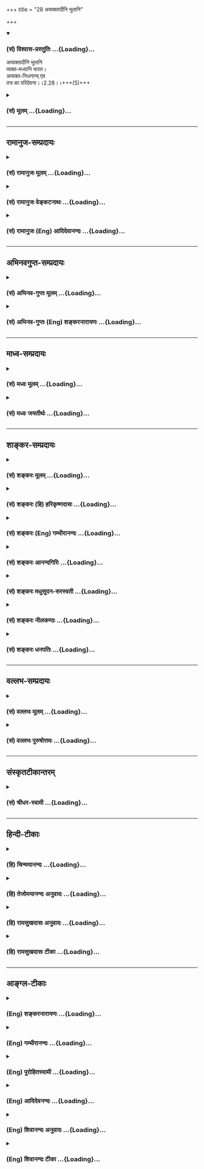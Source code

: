 +++
title = "28 अव्यक्तादीनि भूतानि"

+++
<div class="js_include" newlevelforh1="3" title="(सं) विश्वास-प्रस्तुतिः" unfilled url="/purANam_vaiShNavam/mahAbhAratam/06-bhIShma-parva/03-bhagavad-gItA-parva/saMskRtam/vishvAsa-prastutiH/02_sAnkhya-yogaH_sarva-/28_avyaktAdIni_bhUtA.md">
<details open><summary><h3>(सं) विश्वास-प्रस्तुतिः ...{Loading}...</h3></summary>

अव्यक्तादीनि भूतानि  
व्यक्त-मध्यानि भारत।  
अव्यक्त-निधनान्य् एव  
तत्र का परिदेवना।।2.28।।+++(5)+++
</details>
</div>
<div class="js_include collapsed" newlevelforh1="3" title="(सं) मूलम्" unfilled url="/purANam_vaiShNavam/mahAbhAratam/06-bhIShma-parva/03-bhagavad-gItA-parva/saMskRtam/mUlam/02_sAnkhya-yogaH_sarva-/28_avyaktAdIni_bhUtA.md">
<details><summary><h3>(सं) मूलम् ...{Loading}...</h3></summary>

अव्यक्तादीनि भूतानि व्यक्तमध्यानि भारत।  
अव्यक्तनिधनान्येव तत्र का परिदेवना।।2.28।।
</details>
</div>


_________________
## रामानुज-सम्प्रदायः
<div class="js_include collapsed" newlevelforh1="3" title="(सं) रामानुजः मूलम्" unfilled url="/purANam_vaiShNavam/mahAbhAratam/06-bhIShma-parva/03-bhagavad-gItA-parva/saMskRtam/rAmAnujaH/mUlam/02_sAnkhya-yogaH_sarva-/28_avyaktAdIni_bhUtA.md">
<details><summary><h3>(सं) रामानुजः मूलम् ...{Loading}...</h3></summary>

।।2.28।। मनुष्यादि भूतानि सन्ति एव द्रव्याणि अनुपलब्धपूर्वावस्थानि
उपलब्धमनुष्यत्वादिमध्यमावस्थानि अनुपलब्धोत्तरावस्थानि स्वेषु स्वभावेषु
वर्तन्ते इति न तत्र **परिदेवना**निमित्तिम् अस्ति।  
एवं शरीरात्मवादे अपि नास्ति शोकनिमित्तम् इति उक्त्वा शरीरातिरिक्त
आश्चर्यस्वरूप आत्मनि द्रष्टा वक्ता श्रोता श्रवणायत्तात्मनिश्चयः च दुर्लभ
इत्याह  

</details>
</div>
<div class="js_include collapsed" newlevelforh1="3" title="(सं) रामानुजः वेङ्कटनाथः" unfilled url="/purANam_vaiShNavam/mahAbhAratam/06-bhIShma-parva/03-bhagavad-gItA-parva/saMskRtam/rAmAnujaH/venkaTanAthaH/02_sAnkhya-yogaH_sarva-/28_avyaktAdIni_bhUtA.md">
<details><summary><h3>(सं) रामानुजः वेङ्कटनाथः ...{Loading}...</h3></summary>

  
  
।।2.28।। एवमपरिहार्यत्वेनाशोचनीयत्वमुक्तम् अथ तत्तद्वस्तूनां
प्रतिनियतस्वभावत्वेन पूर्वोत्तरावस्थायां सुखरूपत्वदुःखरूपत्वयोः
अन्यतरविवेकानर्हानुपलभ्यदशापत्त्या चाशोचनीयत्वमुच्यते अव्यक्तादीनीति।
भूतशब्दस्यात्र देहपरत्वार्थमुक्तम् मनुष्यादीति। अव्यक्तव्यक्तादिशब्दानां
प्रकृत्यवस्थाविशेषादिपरत्वभ्रमव्युदासाय
यादवप्रकाशोक्तसद्ब्रह्मादिपरत्वस्य च प्रकृतानुपयोगज्ञापनायोक्तम्
अनुपलब्धेत्यादि। अदर्शनादिहायातः पुनश्चादर्शनं गतः। नासौ तव न तस्य त्वं
वृथा किमनुशोचसि म.भा.11।2।13 इति ह्यन्यत्राप्युच्यते। स्वेषु स्वभावेषु
वर्तन्त इति। अयमभिप्रायः न तावदेषां द्रव्याणां मनुष्यत्वादिव्यक्तावस्था
स्वभावः संहतिविशेषादिसाध्यत्वात्। नाप्यव्यक्तपूर्वोत्तरावस्था तस्या अपि
विभागादिसाध्यत्वात्। अतः सामान्यतः परिणामित्वमात्रं स्वभावः। ततश्च यथा
परिणामिनो द्रव्यस्याव्यक्तपूर्वावस्था व्यक्तमध्यावस्था च न शोकनिमित्तम्
एवमुत्तरावस्थाऽपि। एवकारोऽत्रावर्जनीयत्वपरः स्वभावप्राप्तिपरो वा।
यद्यव्यक्तावस्थैव स्वभाव इति मनुषे तदा
स्वभावपरित्यागलक्षणमनुष्यत्वाद्यवस्थैव शोचनीया। यदि
पुनर्मनुष्यत्वावस्थैव स्वभावः प्रतिबन्धकवशादव्यक्तावस्थेति मन्वीथाः तदा
प्रतिबन्धकस्यावर्जनीयत्वादागन्तुकस्य तस्य कदाचिदपगमे
पुनर्मनुष्यत्वादिसिद्धेश्च अवर्जनीयत्वान्न कथञ्चिदपि  
  
शोचनीयम्। यदि तु स्वभाव एव वस्तूनां सामान्यतः शोकनिमित्तम् तर्हि
प्रतिनियतविचित्रस्वभावानन्तवस्तुसन्तते जगति सर्वस्य सर्वथा दुःखजलनिधावेव
मज्जनमिति नेदानीं विशेषतः शोकनिमित्तमस्ति। अथौपाधिकस्यापि
सुखहेतोर्वियोगाच्छोकः तदा दुःखहेतूनां शत्रुप्रभृतीनां भैक्षचर्यादेश्च
परमार्थतः शोकनिमित्तत्वम् न तु सुखहेतोः शत्रुनिरसनस्य
सार्वभौमत्वादेर्वा। अथ सुखहेतोः स्वशरीरादेर्नाशात् बिभेषि तर्हि
महाबाहुना भारतेन त्वया जिघांसूनां सन्निधौ यथाशक्ति व्यापारेण
शरीरादिरक्षणं कार्यम्। यदि च बन्धुवधादिनिमित्तलोकापवादादेर्भीतिः तदा
समर्थस्य ते बन्धुसंरक्षणाद्यभावनिमित्तो महीयानपवादः स्यात्
भीरुत्वादिनिमित्ता मरणातिरिक्ता चाकीर्तिः स्यात् न चायं दुस्त्यजः
शीतातपादिसांस्पर्शिकदुःखवच्छोकः किन्त्वविचारितरमणीयाभिमानमूलतया
तन्निवृत्त्या परिहार्यः अत एव देहात्ममोहमहाग्रहगृहीतस्त्वं
लोकायतसमयरहस्यतत्त्वविचारेणापि न कथञ्चिदपि शोचितुमर्हसीति परिदेवना
किन्निमित्तेत्यर्थः। तदिदमुक्तं न तत्र परिदेवनानिमित्तमस्ति इति।  
  
  
  

</details>
</div>
<div class="js_include collapsed" newlevelforh1="3" title="(सं) रामानुजः (Eng) आदिदेवानन्दः" unfilled url="/purANam_vaiShNavam/mahAbhAratam/06-bhIShma-parva/03-bhagavad-gItA-parva/saMskRtam/rAmAnujaH/english/AdidevAnandaH/02_sAnkhya-yogaH_sarva-/28_avyaktAdIni_bhUtA.md">
<details><summary><h3>(सं) रामानुजः (Eng) आदिदेवानन्दः ...{Loading}...</h3></summary>

2.28 Human beings etc., (i.e., bodies) exist as entities; their previous
stages are unknown, their middle stages in the form of man etc., are
known, and their (final) and future stages are unknown. As they thus
exist in their own natural stages, there is no cause for grief. After
thus saying that there is no cause for grief even according to the view
which identifies the body with the self, Sri Krsna proceeds to say that
it is hard to find one who can be said to have truly perceived the Atman
or spoken about It or heard about It or gained a true conception of It
by hearing. For the Atman, which is actually different from the body, is
of a wonderful nature.

</details>
</div>


_________________
## अभिनवगुप्त-सम्प्रदायः
<div class="js_include collapsed" newlevelforh1="3" title="(सं) अभिनव-गुप्तः मूलम्" unfilled url="/purANam_vaiShNavam/mahAbhAratam/06-bhIShma-parva/03-bhagavad-gItA-parva/saMskRtam/abhinava-guptaH/mUlam/02_sAnkhya-yogaH_sarva-/28_avyaktAdIni_bhUtA.md">
<details><summary><h3>(सं) अभिनव-गुप्तः मूलम् ...{Loading}...</h3></summary>

।।2.29।। अपि च  
अव्यक्तादीनीति। नित्यः सन्तु अनित्या वा यस्तावदस्य शोचकस्तं प्रत्येष
आदावव्यक्तः अन्ते चाव्यक्तः। मध्ये तस्य व्यक्तता विकारः +++(N omit विकारः)+++
इति। प्रत्युत विकारे शोचनीयं +++(N शोचनीयस्वभावे)+++ न स्वभावे। किं च यत् +++(N
omits यत्)+++ तन्मूलकारणं किञ्चिदभिमतं तदेव यथाक्रमं +++(S तथाक्रमविचित्र)+++
विचित्रस्वभावतया स्वात्ममध्ये
दर्शिततत्तदनन्तसृष्टिस्थितिसंहृतिवैचित्र्यं +++(S सृष्टिप्रतिसंहृति)+++
नित्यमेव। तथास्वभावेऽपि कास्य +++(S स्वभावमिति कास्य)+++ शोच्यता।  

</details>
</div>
<div class="js_include collapsed" newlevelforh1="3" title="(सं) अभिनव-गुप्तः (Eng) शङ्करनारायणः" unfilled url="/purANam_vaiShNavam/mahAbhAratam/06-bhIShma-parva/03-bhagavad-gItA-parva/saMskRtam/abhinava-guptaH/english/shankaranArAyaNaH/02_sAnkhya-yogaH_sarva-/28_avyaktAdIni_bhUtA.md">
<details><summary><h3>(सं) अभिनव-गुप्तः (Eng) शङ्करनारायणः ...{Loading}...</h3></summary>

2.28 Avyaktadini etc. Whether beings are permanent or impermanent, this
much is certain : The person, who laments over a given object - as far
as that person is concerned, that object is at the beginning unmanifest
and at the end also it is unmanifest. Its manifestation in between is
therefore a deviation from its natural state, Rather, there may be need
to lament over the deviation from natural state and nor over the natural
state \[itself\]. Further, whatever has been approved as its root cause,
that itself permanently exhibits, within itself, a variety of different
and endless creation, sustenance and absorption as its own manifold
nature, in a set pattern. Hence what is the necessity for lamenting over
the same nature of this (its effect) ; And enowed with the above
mentioned nature-

</details>
</div>


_________________
## माध्व-सम्प्रदायः
<div class="js_include collapsed" newlevelforh1="3" title="(सं) मध्वः मूलम्" unfilled url="/purANam_vaiShNavam/mahAbhAratam/06-bhIShma-parva/03-bhagavad-gItA-parva/saMskRtam/madhvaH/mUlam/02_sAnkhya-yogaH_sarva-/28_avyaktAdIni_bhUtA.md">
<details><summary><h3>(सं) मध्वः मूलम् ...{Loading}...</h3></summary>

।।2.28।। तदेव स्पष्टयति अव्यक्तादीनीति।  

</details>
</div>
<div class="js_include collapsed" newlevelforh1="3" title="(सं) मध्वः जयतीर्थः" unfilled url="/purANam_vaiShNavam/mahAbhAratam/06-bhIShma-parva/03-bhagavad-gItA-parva/saMskRtam/madhvaH/jayatIrthaH/02_sAnkhya-yogaH_sarva-/28_avyaktAdIni_bhUtA.md">
<details><summary><h3>(सं) मध्वः जयतीर्थः ...{Loading}...</h3></summary>

।।2.28।। स्पष्टनं न जन्ममरणस्वरूपनिरूपणेन।  

</details>
</div>


_________________
## शाङ्कर-सम्प्रदायः
<div class="js_include collapsed" newlevelforh1="3" title="(सं) शङ्करः मूलम्" unfilled url="/purANam_vaiShNavam/mahAbhAratam/06-bhIShma-parva/03-bhagavad-gItA-parva/saMskRtam/shankaraH/mUlam/02_sAnkhya-yogaH_sarva-/28_avyaktAdIni_bhUtA.md">
<details><summary><h3>(सं) शङ्करः मूलम् ...{Loading}...</h3></summary>

।।2.28।।  
  
अव्यक्तादीनि अव्यक्तम् अदर्शनम् अनुपलब्धिः आदिः येषां भूतानां
पुत्रमित्रादिकार्यकरणसंघातात्मकानां तानि अव्यक्तादीनि भूतानि
प्रागुत्पत्तेः उत्पन्नानि च प्राङ्मरणात् व्यक्तमध्यानि।
अव्यक्तनिधनान्येव पुनः अव्यक्तम् अदर्शनं निधनं मरणं येषां तानि
अव्यक्तनिधनानि। मरणादूर्ध्वमप्यव्यक्ततामेव प्रतिपद्यन्ते इत्यर्थः। तथा
चोक्तम्  
  
अदर्शनादापतितः पुनश्चादर्शनं गतः। नासौ तव न तस्य त्वं वृथा का परिदेवना
इति। तत्र का परिदेवना को वा प्रलापः अदृष्टदृष्टप्रनष्टभ्रान्तिभूतेषु
भूतेष्वित्यर्थः।।  
दुर्विज्ञेयोऽयं प्रकृत आत्मा किं त्वामेवैकमुपालभे साधारणे
भ्रान्तिनिमित्ते। कथं दुर्विज्ञेयोऽयमात्मा इत्यत आह  
  

</details>
</div>
<div class="js_include collapsed" newlevelforh1="3" title="(सं) शङ्करः (हि) हरिकृष्णदासः" unfilled url="/purANam_vaiShNavam/mahAbhAratam/06-bhIShma-parva/03-bhagavad-gItA-parva/saMskRtam/shankaraH/hindI/harikRShNadAsaH/02_sAnkhya-yogaH_sarva-/28_avyaktAdIni_bhUtA.md">
<details><summary><h3>(सं) शङ्करः (हि) हरिकृष्णदासः ...{Loading}...</h3></summary>

।।2.28।। कार्यकरणके संघातरूप ही प्राणियोंको माने तो उनके उद्देश्यसे भी
शोक करना उचित नहीं है क्योंकि  
  
अव्यक्त यानी न दीखना उपलब्ध न होना ही जिनकी आदि है ऐसे ये कार्यकरणके
संघातरूप पुत्र मित्र आदि समस्त भूत अव्यक्तादि हैं अर्थात् जन्मसे पहले ये
सब अदृश्य थे।  
उत्पन्न होकर मरणसे पहलेपहल बीचमें व्यक्त हैं दृश्य हैं। और पुनः
अव्यक्तनिधन हैं अदृश्य होना ही जिनका निधन यानी मरण है उनको अव्यक्तनिधन
कहते हैं अभिप्राय यह कि मरनेके बाद भी ये सब अदृश्य हो ही जाते हैं।  
ऐसे ही कहा भी है कि यह भूतसंघात अदर्शनसे आया और पुनः अदृश्य हो गया। न वह
तेरा है और न तू उसका है व्यर्थ ही शोक किस लिये  
सुतरां इनके विषयमें अर्थात् बिना हुए ही दीखने और नष्ट होनेवाले
भ्रान्तिरूप भूतोंके विषयमें चिन्ता ही क्या है रोनापीटना भी किस लिये
है।  
  
  
  

</details>
</div>
<div class="js_include collapsed" newlevelforh1="3" title="(सं) शङ्करः (Eng) गम्भीरानन्दः" unfilled url="/purANam_vaiShNavam/mahAbhAratam/06-bhIShma-parva/03-bhagavad-gItA-parva/saMskRtam/shankaraH/english/gambhIrAnandaH/02_sAnkhya-yogaH_sarva-/28_avyaktAdIni_bhUtA.md">
<details><summary><h3>(सं) शङ्करः (Eng) गम्भीरानन्दः ...{Loading}...</h3></summary>

2.28 It is not reasonable to grieve even for beings which are
constituted by bodies and organs, since 'all beings remain unmanifest'
etc. (Bharata, O descendant of Bharata;) bhutani, all beings,
avyaktaduni, remain unmainfest in the beginning. Those beings, viz sons,
friends, and others, constituted by bodies and organs, \[Another reading
is karya-karana-sanghata, aggregates formed by material elements acting
as causes and effects.-Tr.\] who before their origination have
unmanifestedness (avyakta), invisibility, nonperception, as their
beginning (adi) are avyaktaadini. Ca, and; after origination, before
death, they become vyakta-madhyani, manifest in the middle. Again, they
eva, certainly; become avyakta-nidhanani, unmanifest after death. Those
which have unmanifestness (avyakta), invisibility, as their death
(nidhana) are avyakta-nidhanani. The idea is that even after death they
verily attain unmanifestedness. Accordingly has it been said: 'They
emerged from invisibility, and have gone back to invisibility. They are
not yours, nor are you theirs. What is this fruitless lamentation!'
(Mbh. St. 2.13). Ka, what; paridevana, lamentation, or what prattle, can
there be; tatra, with regard to them, i.e. with regard to beings which
are objects of delusion, which are invisible, (become) visible, (and
then) get destroyed!

</details>
</div>
<div class="js_include collapsed" newlevelforh1="3" title="(सं) शङ्करः आनन्दगिरिः" unfilled url="/purANam_vaiShNavam/mahAbhAratam/06-bhIShma-parva/03-bhagavad-gItA-parva/saMskRtam/shankaraH/AnandagiriH/02_sAnkhya-yogaH_sarva-/28_avyaktAdIni_bhUtA.md">
<details><summary><h3>(सं) शङ्करः आनन्दगिरिः ...{Loading}...</h3></summary>

।।2.28।। आत्मानमुद्दिश्यानुशोकस्य कर्तुमयोग्यत्वेऽपि भूतसंघातात्मकानि
भूतान्युद्दिश्य तस्य कर्तव्यत्वमाशङ्क्याह **कार्येति।**
समनन्तरश्लोकस्तत्र हेतुरित्याह **यत इति।** चाक्षुषदर्शनमात्रवृत्तिं
व्यावर्तयति **अनुपलब्धिरिति।** नहि यथोक्तसंघातरूपाणि भूतानि
पूर्वमुत्पत्तेरुपलभ्यन्ते तेन तानि तथा व्यपदेशभाञ्जि भवन्तीत्यर्थः। किं
तन्मध्यं यदेषां व्यक्तमिष्यते तदाह **उत्पन्नानीति।** उत्पत्तेरूर्ध्वं
मरणाच्च पूर्वं व्यावहारिकं सत्त्वं मध्यमेषां व्यक्तमिति तथोच्यते
जन्मानुसारित्वं विलयस्य युक्तमिति मत्वा तात्पर्यार्थमाह **मरणादिति।**
उक्तेऽर्थे पौराणिकसंमतिमाह **तथाचेति।** तत्रेत्यस्यार्थमाह
**अदृष्टेति।** पूर्वमदृष्टानि सन्ति पुनर्दृष्टानि तान्येव पुनर्नष्टानि
तदेवं भ्रान्तिविषयतया घटिकायन्त्रवच्चक्रीभूतेषु शोकनिमित्तस्य प्रलापस्य
नावकाशोऽस्तीत्यर्थः।  

</details>
</div>
<div class="js_include collapsed" newlevelforh1="3" title="(सं) शङ्करः मधुसूदन-सरस्वती" unfilled url="/purANam_vaiShNavam/mahAbhAratam/06-bhIShma-parva/03-bhagavad-gItA-parva/saMskRtam/shankaraH/madhusUdana-sarasvatI/02_sAnkhya-yogaH_sarva-/28_avyaktAdIni_bhUtA.md">
<details><summary><h3>(सं) शङ्करः मधुसूदन-सरस्वती ...{Loading}...</h3></summary>

।।2.28।। तदेवं सर्वप्रकारेणात्मनोऽशोच्यत्वमुपपादितम्।
अथेदानीमात्मनोऽशोच्यत्वेऽपि भूतसङ्घातात्मकानि शरीराण्युद्दिश्य
शोचामीत्यर्जुनाशङ्कामपनुदति भगवान्आदौ जन्मनः प्राक्
अव्यक्तान्यनुपलब्धानि पृथिव्यादिभूतमयानि शरीराणि मध्ये  
  
जन्मानन्तरं मरणात्प्राक् व्यक्तान्युपलब्धानि सन्ति निधने
पुनरव्यक्तान्येव भवन्ति यथा स्वप्नेन्द्रजालादौ प्रतिभासमात्रजीवनानि
शुक्तिरूप्यादिवन्नतु ज्ञानात्प्रागूर्ध्वं वा स्थितानि
दृष्टिसृष्ट्यभ्युपगमात्। तथाचआदावन्ते च यन्नास्ति वर्तमानेऽपि तत्तथा इति
न्यायेन मध्येऽपि न सन्त्येवैतानिनासतो विद्यते भावः इति प्रागुक्तेश्च।
एवंसति तत्र तेषु मिथ्याभूतेष्वत्यन्ततुच्छेषु भूतेषु का परिदेवना को वा
दुःखप्रलापः। न कोऽप्युचित इत्यर्थः। नहि स्वप्ने विविधान्बन्धूनुपलभ्य
प्रतिबुद्धस्तद्विच्छेदेन शोचति पृथग्जनोऽपि। एतदेवोक्तं
पुराणेअदर्शनादापतितः पुनश्चादर्शनं गतः। भूतसङ्ध इति शेषः। तथाच
शरीराण्युद्दिश्य शोको नोचित इति भावः। आकाशादिमहाभूताभिप्रायेण वा श्लोको
योज्यः। अव्यक्तमव्याकृतमविद्योपहितचैतन्यमादिः प्रागवस्था येषां तानि तथा
व्यक्तं नामरूपाभ्यामेवाविद्यकाभ्यां प्रकटीभूतं नतु स्वेन परमार्थसदात्मना
मध्यस्थित्यवस्था येषां तादृशानि भूतान्याकाशादीन्यव्यक्तनिधनान्येव
अव्यक्ते स्वकारणे मृदीव घटादीनां निधनं प्रलयो येषां तेषु भूतेषु का
परिदेवनेति पूर्ववत्। तथाच श्रुतिःतद्धेदं
तर्ह्यव्याकृतमासीत्तन्नामरूपाभ्यामेव व्याक्रियत इत्यादिरव्यक्तोपादानतां
सर्वस्य प्रपञ्चस्य दर्शयति। लयस्थानत्वं तु तस्यार्थसिद्धम्। कारण एव
कार्यलयस्य दर्शनाद्ग्रन्थान्तरे तु विस्तरः। तथा चाज्ञानकल्पितत्वेन  
  
तुच्छान्याकाशादिभूतान्यप्युद्दिश्य शोको नोचितश्चेत्तत्कार्याण्युद्दिश्य
नोचित इति किमु वक्तव्यमिति भावः। अथवा सर्वदा  
  
तेषामव्यक्तरूपेण विद्यमानत्वाद्विच्छेदाभावेन तन्निमित्तः प्रलापो नोचित
इत्यर्थः। भारतेत्यनेन संबोधयन् शुद्धवंशोद्भवत्वेन  
  
शास्त्रीयमर्थं प्रतिपत्तुमर्होऽसि किमिति न प्रतिपद्यस इति सूचयति।  

</details>
</div>
<div class="js_include collapsed" newlevelforh1="3" title="(सं) शङ्करः नीलकण्ठः" unfilled url="/purANam_vaiShNavam/mahAbhAratam/06-bhIShma-parva/03-bhagavad-gItA-parva/saMskRtam/shankaraH/nIlakaNThaH/02_sAnkhya-yogaH_sarva-/28_avyaktAdIni_bhUtA.md">
<details><summary><h3>(सं) शङ्करः नीलकण्ठः ...{Loading}...</h3></summary>

।।2.28।। अस्त्वात्मनोऽशोच्यत्वं तथापि इष्टदेहविनाशजः शोको
भवत्येवेत्याशङ्क्य सकारणस्य देहादेर्मिथ्यात्वं साधयति
**अव्यक्तादीनीति।** भूतानि वियदादीनि तद्विकारभूतानि जरायुजादीनि च। न
व्यक्तमव्यक्तमज्ञानं आदिर्येषां तथाविधानि। व्यक्तः स्पष्टः मध्यः
उत्पत्तिमारभ्य मरणात्प्रागवस्था येषाम्। अव्यक्ते एव निधनं लयो येषामिति।
अयमर्थः रज्जूरगादिकारणमज्ञानं न रज्जुवत् उरगवद्वा व्यक्तमस्ति।
परीक्ष्यमाणं च न दृष्टिपथमवतरति। अतस्तदव्यक्तम्। तत उत्पन्नः
सर्पस्तत्रैव लीयते न रज्ज्वाम्। एवं आत्मनि कल्पितानां भूतानां
आदिरन्तश्चाव्यक्तमेव। तेनआदावन्ते च यन्नास्ति वर्तमानेऽपि तत्तथा इति
न्यायेन मध्ये भासमानान्यपि तानि रज्जुरगवत् असन्त्येव। एवंविधे तत्र
तस्मिन्विषये का परिदेवना को वा विलापः। नहि मरुमरीचिकाह्रदो नष्ट इति
कश्चित्तत्त्ववित् विलपति। अतएव भूतानां रज्जूरगादीनामिव प्रतीतिसमकालिकीं
सृष्टिमभिप्रेत्य कौषीतकिब्राह्मणे स्वापप्रबोधयोर्जगल्लयोदयौ पठ्येते। स
यदा स्वपिति तदैनं वाक्सर्वैर्नामभिः सहाप्येति चक्षुः सर्वै रूपैः
सहाप्येति श्रोत्रं सर्वैः शब्दैः सहाप्येति मनः सर्वैर्ध्यानैः सहाप्येति
स यदा प्रबुध्यतेऽथैतस्मादात्मनः सर्वे प्राणा यथायतनं विप्रतिष्ठन्ते
प्राणेभ्यो देवा देवेभ्यो लोकाः इति। प्राणाश्चक्षुरादीन्द्रियाणि।
देवास्तदनुग्राहकाः सूर्यादयः। लोकाः रूपादयः। नन्विहान्यत्र च आत्मैव
सर्वभूतानां लयोदयस्थानमित्युच्यते नान्यत्। तत्कथमेषामव्यक्तं
लयोदयस्थानमित्युच्यते। सत्यम्। अज्ञानाश्रयत्वाद्ब्रह्मणि  
  
तथात्वव्यपदेशो न वस्तुगत्या। नहि अपरिणामिनः कूटस्थस्य
मृद्वत्कार्यप्रविलयोदयस्थानत्वं भवति। यथोक्तम्अस्य द्वैतेन्द्रजालस्य
यदुपादानकारणम्। अज्ञानं तदुपाश्रित्य ब्रह्मकारणमुच्यते। इति।  

</details>
</div>
<div class="js_include collapsed" newlevelforh1="3" title="(सं) शङ्करः धनपतिः" unfilled url="/purANam_vaiShNavam/mahAbhAratam/06-bhIShma-parva/03-bhagavad-gItA-parva/saMskRtam/shankaraH/dhanapatiH/02_sAnkhya-yogaH_sarva-/28_avyaktAdIni_bhUtA.md">
<details><summary><h3>(सं) शङ्करः धनपतिः ...{Loading}...</h3></summary>

।।2.28।। नन्वात्मनो नित्यत्वेऽपि कार्यकरणसंघातात्मकानि भूतानि शोचमीति
चेत्तत्राह **अव्यक्तादीनीति।** प्रागुत्पत्तेरव्यक्तमदर्शनमादिर्येषां
पुत्रमित्रादिकार्यकरणसंघातानां भूतानां तानि अव्यक्तं निधनं मरणं येषां
तानि तत्र का परिदेवना कः शोकः। नहि शुक्तिरुप्यमुद्दिश्य कश्चिच्छोचतीति
भावः। तथाचोक्तंअदर्शनादापतितः पुनश्चादर्शनं गतः। नासौ तव न तस्य त्वं
वृथा का परिदेवना।। इति। ननु अव्यक्तमव्याकृतं भूतान्याकाशादीनि
नामरुपाभ्यां व्यज्यत इति व्यक्तमित्याकाशादिमहाभूताभिप्रायेणायं श्लोक
आचार्यैः कुतो न व्याख्यात इति चेत् तत्र का परिदेवनेति वाक्यशेषविरोधात्।
अदर्शनादापतित इत्यादिवचनेन तस्मात्सर्वाणि भूतानीत्युपसंहारस्थेन
कार्यकरणसंघातबोधकभूतशब्देन चैकार्थत्वानापत्तेश्चेति गृहाण। यथा
भरतादयोऽव्यक्ताद्भूत्वाऽव्यक्त एव लयं गतास्तथेति सूचयन्नाह भारतेति।  

</details>
</div>


_________________
## वल्लभ-सम्प्रदायः
<div class="js_include collapsed" newlevelforh1="3" title="(सं) वल्लभः मूलम्" unfilled url="/purANam_vaiShNavam/mahAbhAratam/06-bhIShma-parva/03-bhagavad-gItA-parva/saMskRtam/vallabhaH/mUlam/02_sAnkhya-yogaH_sarva-/28_avyaktAdIni_bhUtA.md">
<details><summary><h3>(सं) वल्लभः मूलम् ...{Loading}...</h3></summary>

।।2.28।। पुनरपि साङ्ख्येनैवोपदिशति अव्यक्तादीनीति। भूतानि इत्यत्रैवं
विवेचनीयम् भूतशब्देन यदि कार्यशरीराणि तदाऽव्यक्तं प्रधानं
प्रकृतिस्तदादीनि तन्निधनान्येव। एतेन कारणात्मकत्वमुक्तम्। मध्ये व्यक्तता
कार्यता तां दृष्ट्वा न शोकः कार्यः आद्यन्तयोरव्यक्तत्वात्। अन्यथा
ध्वस्तघटादेरपि शोकः स्यात्। यदि वा भूतशब्देनात्मानः
तदाऽव्यक्तस्याक्षरस्य महतो भूतस्य सकाशात् व्युच्चरितानि तन्निधनान्येवेति
तदात्मकत्वं बोध्यम्। मध्ये व्यक्ततां देहात्मतां दृष्ट्वा न शोकः कार्यः
आद्यन्तयोरव्यक्तस्य मध्येऽप्यक्ततैवाऽभ्युपगन्तव्या व्यक्तता तु दृश्यमाना
मदिच्छया प्राकृतेति सिद्धान्तः। अतएव आराग्रमात्रो ह्यवरोऽपि दृष्टो
बुद्धेर्गुणेनात्मगुणो न चैव श्वे.उ.5।8 इति
श्रुतावात्मेच्छागुणकृतमणुत्वमात्मनां मायाबुद्धिगुणकृतमवरत्वं च
व्यक्त्यभिमति सुखिदुःखित्वादीति निरूपितम्।  

</details>
</div>
<div class="js_include collapsed" newlevelforh1="3" title="(सं) वल्लभः पुरुषोत्तमः" unfilled url="/purANam_vaiShNavam/mahAbhAratam/06-bhIShma-parva/03-bhagavad-gItA-parva/saMskRtam/vallabhaH/puruShottamaH/02_sAnkhya-yogaH_sarva-/28_avyaktAdIni_bhUtA.md">
<details><summary><h3>(सं) वल्लभः पुरुषोत्तमः ...{Loading}...</h3></summary>

  
  
।।2.28।। नन्वीश्वरोत्पादितानां देहानां स्वस्यनाशकरणमनुचितमित्याशङ्क्य
देहानामुत्पत्तिस्थितिप्रलयविचारेणापि शोकाभावमाह अव्यक्तादीनीति। अव्यक्तं
अक्षरमादिरुत्पत्तिर्येषां तानि अव्यक्तादीनि भूतानि शरीराणि। व्यक्तं जगत्
तदेव मध्यं स्थितिरूपमुत्पत्तिलययोर्मध्यं येषां तानि। अव्यक्ते अक्षर  
  
एव निधनं लयो येषां तानि तथा। तत्र तेषु का परिदेवना का
चिन्तेत्यर्थः। अत्रायमर्थः यत उत्पत्तिस्तत्रैव नाशे शोकः स्वस्याऽनुचित
इत्यर्थः। स्वस्यापि तन्मारणानन्तरं न नरकादिसम्भावना यत उत्पत्तिस्थल एव
स्वस्यापि नाशो भविष्यति।  
  
  
  

</details>
</div>


_________________
## संस्कृतटीकान्तरम्
<div class="js_include collapsed" newlevelforh1="3" title="(सं) श्रीधर-स्वामी" unfilled url="/purANam_vaiShNavam/mahAbhAratam/06-bhIShma-parva/03-bhagavad-gItA-parva/saMskRtam/shrIdhara-svAmI/02_sAnkhya-yogaH_sarva-/28_avyaktAdIni_bhUtA.md">
<details><summary><h3>(सं) श्रीधर-स्वामी ...{Loading}...</h3></summary>

।।2.28।। किंच देहादीनां च स्वभावं पर्यालोच्य तदुपाधिके आत्मनो जन्ममरणे च
शोको न कार्य इत्याह **अव्यक्तादीनीति।** अव्यक्तं प्रधानं तदेवादिः
पूर्वरूपं येषां तान्यव्यक्तादीनि भूतानि शरीराणि कारणात्मनापि
स्थितानामेवोत्पत्तेः। तथा व्यक्तमभिव्यक्तं मध्यं
जन्ममरणान्तरालस्थितिलक्षणं येषाम्। अव्यक्ते निधनं लयो येषां
तानीमान्येवंभूतान्येव तत्र तेषु का परिदेवना कः शोकनिमित्तो विलापः।
प्रतिबुद्धस्य स्वप्नदृष्टवस्तुष्विव शोको न युज्यत इत्यर्थः।  

</details>
</div>


_________________
## हिन्दी-टीकाः
<div class="js_include collapsed" newlevelforh1="3" title="(हि) चिन्मयानन्दः" unfilled url="/purANam_vaiShNavam/mahAbhAratam/06-bhIShma-parva/03-bhagavad-gItA-parva/hindI/chinmayAnandaH/02_sAnkhya-yogaH_sarva-/28_avyaktAdIni_bhUtA.md">
<details><summary><h3>(हि) चिन्मयानन्दः ...{Loading}...</h3></summary>

।।2.28।। इस श्लोक से लेकर आगे के कुछ श्लोकों में संसार के सामान्य मनुष्य
के दृष्टिकोण से समस्या को अर्जुन के समक्ष बड़ी सुन्दरता से प्रस्तुत किया
गया है। इन दस श्लोकों में श्रीकृष्ण समस्या का स्पष्टीकरण सामान्य व्यक्ति
की दृष्टि एवं बुद्धि के अनुसार प्रस्तुत करते हैं।  
इस भौतिक जगत् में कार्यकरण का नियम अबाधरूप से कार्य करते हुए अनुभव में
आता है। कार्य की उत्पत्ति कारण से होती है। सामान्यत कार्य व्यक्त रूप में
दिखाई देता है और कारण अव्यक्त रहता है। अत सृष्टिका अर्थ है वस्तुओं का
अव्यक्त अवस्था से व्यक्त अवस्था में आ जाना। यही क्रम निरन्तर नियमपूर्वक
चलता रहता है।  
इस प्रकार आज का व्यक्त इसके पूवर् कल अव्यक्त था वर्तमान में वह व्यक्त
रूप में उपलब्ध है परन्तु भविष्य में फिर अव्यक्त अवस्था में विलीन हो
जायेगा। इसका अर्थ यह हुआ कि वर्तमान स्थिति अज्ञात से आयी और पुन अज्ञात
में लीन हो जायेगी। ऐसा समझने पर दुख का कोई कारण नहीं रह जाता क्योंकि एक
चक्र के आरे निरन्तर घूमते हुए नीचे भी आते हैं तो केवल बाद में ऊपर उठने
के लिए ही।  
उदाहरणार्थ स्वप्न के पत्नी और शिशु पहले अव्यक्त थे और जागने पर फिर लुप्त
हो जाते हैं तो एक ब्रह्मचारी को उस पत्नी और शिशु के लिए शोक करने का क्या
कारण है जिसके साथ उसका विवाह कभी हुआ ही नहीं था और जिस शिशु का कभी जन्म
ही नहीं हुआ था  
यदि जैसा कि भगवान् श्रीकृष्ण ने कहा इस जगत् की उत्पत्ति और लय का चक्र
निरन्तर एक पारमार्थिक नित्य अविकारी सत्य के रूप में ही चल रहा है तो क्या
कारण है कि उस सत्य को बारम्बार बताने पर भी हम समझ नहीं पाते
श्रीशंकराचार्य के अनुसार भगवान श्रीकृष्ण यह विचार करते हैं कि इस सत्य को
न समझने के लिए अर्जुन को दोष देना उचित नहीं है।  
श्री शंकराचार्य कहते हैं इस आत्मा का साक्षात् अनुभव करके उसे यथार्थ में
जानना कठिन है। तुम्हें ही मैं दोष क्यों दूँ जबकि इसका कारण अज्ञान सबके
लिए समान है कोई पूछ सकता है कि आत्मानुभव में इतनी कठिनाई क्या है भगवान्
कहते हैं  

</details>
</div>
<div class="js_include collapsed" newlevelforh1="3" title="(हि) तेजोमयानन्दः अनुवादः" unfilled url="/purANam_vaiShNavam/mahAbhAratam/06-bhIShma-parva/03-bhagavad-gItA-parva/hindI/tejomayAnandaH/anuvAdaH/02_sAnkhya-yogaH_sarva-/28_avyaktAdIni_bhUtA.md">
<details><summary><h3>(हि) तेजोमयानन्दः अनुवादः ...{Loading}...</h3></summary>

।।2.28।। हे भारत ! समस्त प्राणी जन्म से पूर्व और मृत्यु के बाद अव्यक्त
अवस्था में रहते हैं और बीच में व्यक्त होते हैं। फिर उसमें चिन्ता या शोक
की क्या बात है ;

</details>
</div>
<div class="js_include collapsed" newlevelforh1="3" title="(हि) रामसुखदासः अनुवादः" unfilled url="/purANam_vaiShNavam/mahAbhAratam/06-bhIShma-parva/03-bhagavad-gItA-parva/hindI/rAmasukhadAsaH/anuvAdaH/02_sAnkhya-yogaH_sarva-/28_avyaktAdIni_bhUtA.md">
<details><summary><h3>(हि) रामसुखदासः अनुवादः ...{Loading}...</h3></summary>

।।2.28।। हे भारत ! सभी प्राणी जन्मसे पहले अप्रकट थे और मरनेके बाद अप्रकट
हो जायँगे, केवल बीचमें ही प्रकट दीखते हैं। अतः इसमें शोक करनेकी बात ही
क्या है;

</details>
</div>
<div class="js_include collapsed" newlevelforh1="3" title="(हि) रामसुखदासः टीका" unfilled url="/purANam_vaiShNavam/mahAbhAratam/06-bhIShma-parva/03-bhagavad-gItA-parva/hindI/rAmasukhadAsaH/TIkA/02_sAnkhya-yogaH_sarva-/28_avyaktAdIni_bhUtA.md">
<details><summary><h3>(हि) रामसुखदासः टीका ...{Loading}...</h3></summary>

2.28।।***व्याख्या--*'अव्यक्तादीनि भूतानि'--**देखने, सुनने और
समझनेमें आनेवाले जितने भी प्राणी (शरीर आदि) हैं, वे सब-के-सब जन्मसे पहले
अप्रकट थे अर्थात् दीखते नहीं थे।  
**'अव्यक्तनिधनान्येव'--**ये सभी प्राणी मरनेके बाद अप्रकट हो जायँगे
अर्थात् इनका नाश होनेपर ये सभी 'नहीं' में चले जायँगे, दीखेंगे नहीं।  
**'व्यक्तमध्यानि'--**ये सभी प्राणी बीचमें अर्थात् जन्मके बाद और
मृत्युके पहले प्रकट दिखायी देते हैं। जैसे सोनेसे पहले भी स्वप्न नहीं था
और जगनेपर भी स्वप्न नहीं रहा, ऐसे ही इन प्राणियोंके शरीरोंका पहले भी
अभाव था और पीछे भी अभाव रहेगा। परन्तु बीचमें भावरूपसे दीखते हुए भी
वास्तवमें इनका प्रतिक्षण अभाव हो रहा है।  
**'तत्र का परिदेवना'--**जो आदि और अन्तमें नहीं होता, वह बीचमें भी नहीं
होता है--यह सिद्धान्त है **(टिप्पणी प₀ 68)**। सभी प्राणियोंके शरीर
पहले नहीं थे और पीछे नहीं रहेंगे; अतः वास्तवमें वे बीचमें भी नहीं हैं।
परन्तु यह शरीरी पहले भी था और पीछे भी रहेगा; अतः वह बीच में भी रहेगा ही।
निष्कर्ष यह निकला कि शरीरोंका सदा अभाव है और शरीरीका कभी भी अभाव नहीं
है। इसलिये इन दोनोंके लिये शोक नहीं हो सकता।

</details>
</div>


_________________
## आङ्ग्ल-टीकाः
<div class="js_include collapsed" newlevelforh1="3" title="(Eng) शङ्करनारायणः" unfilled url="/purANam_vaiShNavam/mahAbhAratam/06-bhIShma-parva/03-bhagavad-gItA-parva/english/shankaranArAyaNaH/02_sAnkhya-yogaH_sarva-/28_avyaktAdIni_bhUtA.md">
<details><summary><h3>(Eng) शङ्करनारायणः ...{Loading}...</h3></summary>

2.28. O descendant of Bharata ! The beings have an unmanifest beginning,
manifest middle and certainly the unmanifest end. On that account why
mourning;

</details>
</div>
<div class="js_include collapsed" newlevelforh1="3" title="(Eng) गम्भीरानन्दः" unfilled url="/purANam_vaiShNavam/mahAbhAratam/06-bhIShma-parva/03-bhagavad-gItA-parva/english/gambhIrAnandaH/02_sAnkhya-yogaH_sarva-/28_avyaktAdIni_bhUtA.md">
<details><summary><h3>(Eng) गम्भीरानन्दः ...{Loading}...</h3></summary>

2.28 O descendant of Bharata, all beings remain unmanifest in the
beginning;; they become manifest in the middle. After death they
certainly become unmanifest. What lamentation can there be with regard
to them;

</details>
</div>
<div class="js_include collapsed" newlevelforh1="3" title="(Eng) पुरोहितस्वामी" unfilled url="/purANam_vaiShNavam/mahAbhAratam/06-bhIShma-parva/03-bhagavad-gItA-parva/english/purohitasvAmI/02_sAnkhya-yogaH_sarva-/28_avyaktAdIni_bhUtA.md">
<details><summary><h3>(Eng) पुरोहितस्वामी ...{Loading}...</h3></summary>

2.28 The end and the beginning of beings are unknown. We see only the
intervening formations. Then what cause is there for grief;

</details>
</div>
<div class="js_include collapsed" newlevelforh1="3" title="(Eng) आदिदेवनन्दः" unfilled url="/purANam_vaiShNavam/mahAbhAratam/06-bhIShma-parva/03-bhagavad-gItA-parva/english/AdidevanandaH/02_sAnkhya-yogaH_sarva-/28_avyaktAdIni_bhUtA.md">
<details><summary><h3>(Eng) आदिदेवनन्दः ...{Loading}...</h3></summary>

2.28 O Arjuna, beings have an unknown beginning, a known middle and an
unknown end. What is there to grieve over in all this;

</details>
</div>
<div class="js_include collapsed" newlevelforh1="3" title="(Eng) शिवानन्दः अनुवादः" unfilled url="/purANam_vaiShNavam/mahAbhAratam/06-bhIShma-parva/03-bhagavad-gItA-parva/english/shivAnandaH/anuvAdaH/02_sAnkhya-yogaH_sarva-/28_avyaktAdIni_bhUtA.md">
<details><summary><h3>(Eng) शिवानन्दः अनुवादः ...{Loading}...</h3></summary>

2.28 Beings are unmanifested in their beginning, manifested in their
middle state, O Arjuna, and unmanifested again in their end. What is
there to grieve about;

</details>
</div>
<div class="js_include collapsed" newlevelforh1="3" title="(Eng) शिवानन्दः टीका" unfilled url="/purANam_vaiShNavam/mahAbhAratam/06-bhIShma-parva/03-bhagavad-gItA-parva/english/shivAnandaH/TIkA/02_sAnkhya-yogaH_sarva-/28_avyaktAdIni_bhUtA.md">
<details><summary><h3>(Eng) शिवानन्दः टीका ...{Loading}...</h3></summary>

2.28 अव्यक्तादीनि unmanifested in the beginning; भूतानि beings;
व्यक्तमध्यानि manifested in their middle state; भारत O Bharata;
अव्यक्तनिधनानि unmanifested again in the end; एव also; तत्र there; का
what; परिदेवना grief.Commentary The physical body is a combination of
the five elements. It is seen by the physical eyes only after the five
elements have entered into such combination. After death; the body
disintegrates and the five elements go back to their source it cannot be
seen. Therefore; the body can be seen only in the middle state. The
relationship as son; friend; teacher; father; mother; wife; brother and
sister is formed through the body on account of attachment and Moha
(delusion). Just as planks unite and separate in a river; just as
pilgrims unite and separate in a public inn; so also fathers; mothers;
sons and brothers unite and separate in this world. This world is a very
big public inn. People unite and separate.There is no pot in the
beginning and in the end. Even if you see the pot in the middle; you
should think and feel that it is illusory and does not really exist. So
also there is no body in the beginning and in the end. That which does
not exist in the beginning and in the end must be illusory in the middle
also. You must think and feel that the body does not really exist in the
middle as well.He who thus understands the nature of the body and all
human relationships based on it; will not grieve.

</details>
</div>
